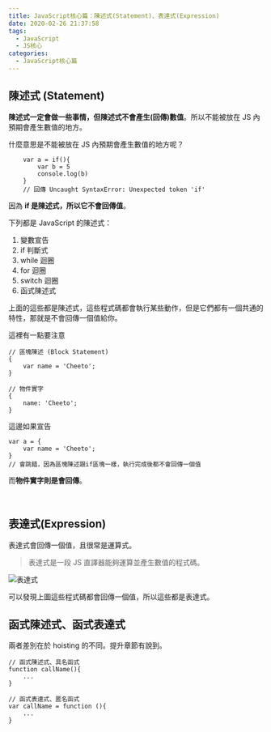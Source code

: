 ```yaml
---
title: JavaScript核心篇：陳述式(Statement)、表達式(Expression)
date: 2020-02-26 21:37:58
tags:
  - JavaScript
  - JS核心
categories: 
  - JavaScript核心篇
---
```




## 陳述式 (Statement)

**陳述式一定會做一些事情，但陳述式不會產生(回傳)數值**。所以不能被放在 JS 內預期會產生數值的地方。

什麼意思是不能被放在 JS 內預期會產生數值的地方呢？

```
    var a = if(){
        var b = 5
        console.log(b)
    }
    // 回傳 Uncaught SyntaxError: Unexpected token 'if'
```

因為 **if 是陳述式，所以它不會回傳值**。

下列都是 JavaScript 的陳述式：

1. 變數宣告
2. if 判斷式
3. while 迴圈
4. for 迴圈
5. switch 迴圈
6. 函式陳述式

上面的這些都是陳述式，這些程式碼都會執行某些動作，但是它們都有一個共通的特性，那就是不會回傳一個值給你。

這裡有一點要注意

```
// 區塊陳述 (Block Statement)
{
    var name = 'Cheeto';
}

// 物件實字
{
    name: 'Cheeto';
}
```

這邊如果宣告

```
var a = {
    var name = 'Cheeto';
}
// 會跳錯，因為區塊陳述跟if區塊一樣，執行完成後都不會回傳一個值
```

而**物件實字則是會回傳**。

<br/>


## 表達式(Expression)

表達式會回傳一個值，且很常是運算式。

>表達式是一段 JS 直譯器能夠運算並產生數值的程式碼。

![表達式](https://firebasestorage.googleapis.com/v0/b/cheetoblog-8edf4.appspot.com/o/JS%EF%BC%9A%E6%A0%B8%E5%BF%83%E7%AF%87%2F%E8%A1%A8%E9%81%94%E5%BC%8F.jpg?alt=media&token=eefa735e-125e-45c0-9e1a-df12e3c91739)

可以發現上圖這些程式碼都會回傳一個值，所以這些都是表達式。

## 函式陳述式、函式表達式

兩者差別在於 hoisting 的不同。提升章節有說到。

```
// 函式陳述式、具名函式
function callName(){
    ...
}

// 函式表達式、匿名函式
var callName = function (){
    ...
}
```